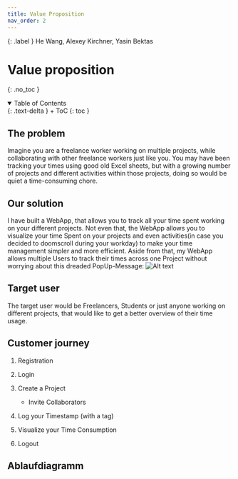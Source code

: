 ```yaml
---
title: Value Proposition
nav_order: 2
---
```


{: .label }
He Wang, Alexey Kirchner, Yasin Bektas                               

# Value proposition 
{: .no_toc }

<details open markdown="block">
{: .text-delta }
<summary>Table of Contents</summary>
+ ToC
{: toc }
</details>

## The problem

Imagine you are a freelance worker working on multiple projects, while collaborating with other freelance workers just like you. 
You may have been tracking your times using good old Excel sheets, but with a growing number of projects and different activities within those projects, doing so would be quiet a time-consuming chore. 

## Our solution

I have built a WebApp, that allows you to track all your time spent working on your different projects. Not even that, the WebApp allows you to visualize your time Spent on your projects and even activities(in case you decided to doomscroll during your workday) to make your time management simpler and more efficient. 
Aside from that, my WebApp allows multiple Users to track their times across one Project without worrying about this dreaded PopUp-Message: 
![Alt text](https://www.easeus.de/images/de/screenshot/artikel/office-datei-gesperrt.png "a title")
## Target user
The target user would be Freelancers, Students or just anyone working on different projects, that would like to get a better overview of their time usage. 


## Customer journey
1. Registration 

2. Login 

3. Create a Project

    - Invite Collaborators

4. Log your Timestamp (with a tag) 

5. Visualize your Time Consumption 

6. Logout 



## Ablaufdiagramm
